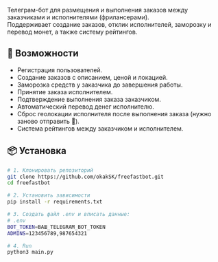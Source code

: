 Телеграм-бот для размещения и выполнения заказов между заказчиками и исполнителями (фрилансерами).  
Поддерживает создание заказов, отклик исполнителей, заморозку и перевод монет, а также систему рейтингов.

## 🚀 Возможности
- Регистрация пользователей.
- Создание заказов с описанием, ценой и локацией.
- Заморозка средств у заказчика до завершения работы.
- Принятие заказа исполнителем.
- Подтверждение выполнения заказа заказчиком.
- Автоматический перевод денег исполнителю.
- Сброс геолокации исполнителя после выполнения заказа (нужно заново отправить 📍).
- Система рейтингов между заказчиком и исполнителем.

## 📦 Установка
```bash
# 1. Клонировать репозиторий
git clone https://github.com/okakSK/freefastbot.git
cd freefastbot

# 2. Установить зависимости
pip install -r requirements.txt

# 3. Создать файл .env и вписать данные:
# .env
BOT_TOKEN=ВАШ_TELEGRAM_BOT_TOKEN
ADMINS=123456789,987654321

# 4. Run
python3 main.py
